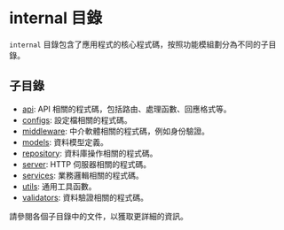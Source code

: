 # internal 目錄

`internal` 目錄包含了應用程式的核心程式碼，按照功能模組劃分為不同的子目錄。

## 子目錄

*   [api](./api): API 相關的程式碼，包括路由、處理函數、回應格式等。
*   [configs](./configs): 設定檔相關的程式碼。
*   [middleware](./middleware): 中介軟體相關的程式碼，例如身份驗證。
*   [models](./models): 資料模型定義。
*   [repository](./repository): 資料庫操作相關的程式碼。
*   [server](./server): HTTP 伺服器相關的程式碼。
*   [services](./services): 業務邏輯相關的程式碼。
*   [utils](./utils): 通用工具函數。
*   [validators](./validators): 資料驗證相關的程式碼。

請參閱各個子目錄中的文件，以獲取更詳細的資訊。
